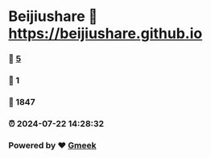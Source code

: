 # Beijiushare :link: https://beijiushare.github.io 
### :page_facing_up: [5](https://beijiushare.github.io/tag.html) 
### :speech_balloon: 1 
### :hibiscus: 1847 
### :alarm_clock: 2024-07-22 14:28:32 
### Powered by :heart: [Gmeek](https://github.com/Meekdai/Gmeek)
